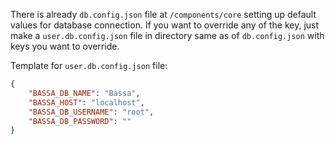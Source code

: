 There is already `db.config.json` file at `/components/core` setting up default values for database connection. If you want to override any of the key, just make a `user.db.config.json` file in directory same as of `db.config.json` with keys you want to override. <br>

Template for `user.db.config.json` file:
```json
{
    "BASSA_DB_NAME": "Bassa",
    "BASSA_HOST": "localhost",
    "BASSA_DB_USERNAME": "root",
    "BASSA_DB_PASSWORD": ""
}
```

